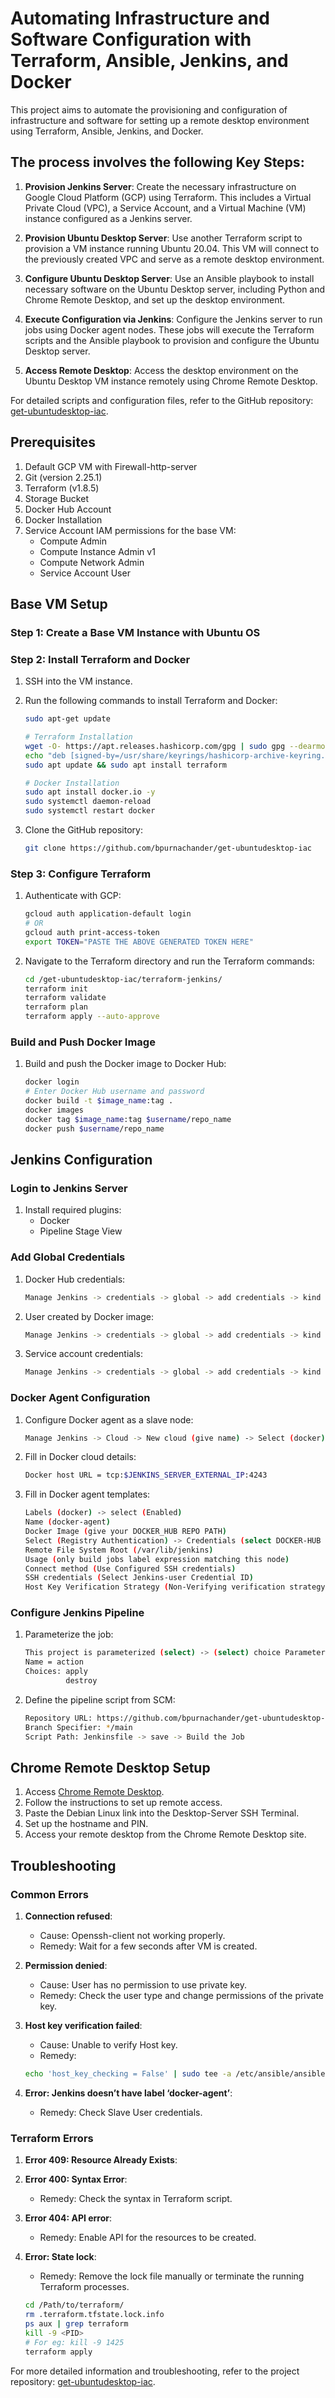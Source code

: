 # Automating Infrastructure and Software Configuration with Terraform, Ansible, Jenkins, and Docker

This project aims to automate the provisioning and configuration of infrastructure and software for setting up a remote desktop environment using Terraform, Ansible, Jenkins, and Docker.

## The process involves the following Key Steps:

1. **Provision Jenkins Server**: Create the necessary infrastructure on Google Cloud Platform (GCP) using Terraform. This includes a Virtual Private Cloud (VPC), a Service Account, and a Virtual Machine (VM) instance configured as a Jenkins server.

2. **Provision Ubuntu Desktop Server**: Use another Terraform script to provision a VM instance running Ubuntu 20.04. This VM will connect to the previously created VPC and serve as a remote desktop environment.

3. **Configure Ubuntu Desktop Server**: Use an Ansible playbook to install necessary software on the Ubuntu Desktop server, including Python and Chrome Remote Desktop, and set up the desktop environment.

4. **Execute Configuration via Jenkins**: Configure the Jenkins server to run jobs using Docker agent nodes. These jobs will execute the Terraform scripts and the Ansible playbook to provision and configure the Ubuntu Desktop server.

5. **Access Remote Desktop**: Access the desktop environment on the Ubuntu Desktop VM instance remotely using Chrome Remote Desktop.

For detailed scripts and configuration files, refer to the GitHub repository: [get-ubuntudesktop-iac](https://github.com/bpurnachander/get-ubuntudesktop-iac).

## Prerequisites

1. Default GCP VM with Firewall-http-server
2. Git (version 2.25.1)
3. Terraform (v1.8.5)
4. Storage Bucket
5. Docker Hub Account
6. Docker Installation
7. Service Account IAM permissions for the base VM:
   - Compute Admin
   - Compute Instance Admin v1
   - Compute Network Admin
   - Service Account User

## Base VM Setup

### Step 1: Create a Base VM Instance with Ubuntu OS

### Step 2: Install Terraform and Docker

1. SSH into the VM instance.
2. Run the following commands to install Terraform and Docker:

    ```bash
    sudo apt-get update

    # Terraform Installation
    wget -O- https://apt.releases.hashicorp.com/gpg | sudo gpg --dearmor -o /usr/share/keyrings/hashicorp-archive-keyring.gpg
    echo "deb [signed-by=/usr/share/keyrings/hashicorp-archive-keyring.gpg] https://apt.releases.hashicorp.com $(lsb_release -cs) main" | sudo tee /etc/apt/sources.list.d/hashicorp.list
    sudo apt update && sudo apt install terraform

    # Docker Installation
    sudo apt install docker.io -y
    sudo systemctl daemon-reload
    sudo systemctl restart docker
    ```

3. Clone the GitHub repository:

    ```bash
    git clone https://github.com/bpurnachander/get-ubuntudesktop-iac
    ```

### Step 3: Configure Terraform

1. Authenticate with GCP:

    ```bash
    gcloud auth application-default login
    # OR
    gcloud auth print-access-token
    export TOKEN="PASTE THE ABOVE GENERATED TOKEN HERE"
    ```

2. Navigate to the Terraform directory and run the Terraform commands:

    ```bash
    cd /get-ubuntudesktop-iac/terraform-jenkins/
    terraform init
    terraform validate
    terraform plan
    terraform apply --auto-approve
    ```

### Build and Push Docker Image

1. Build and push the Docker image to Docker Hub:

    ```bash
    docker login
    # Enter Docker Hub username and password
    docker build -t $image_name:tag .
    docker images 
    docker tag $image_name:tag $username/repo_name
    docker push $username/repo_name
    ```

## Jenkins Configuration

### Login to Jenkins Server

1. Install required plugins:
   - Docker
   - Pipeline Stage View

### Add Global Credentials

1. Docker Hub credentials:

    ```bash
    Manage Jenkins -> credentials -> global -> add credentials -> kind (username & password) -> username & password (Docker Hub username & password) -> Id (docker-hub) -> save
    ```

2. User created by Docker image:

    ```bash
    Manage Jenkins -> credentials -> global -> add credentials -> kind (username & password) -> username (jenkins) -> password (password) -> Id (jenkins-user) -> save
    ```

3. Service account credentials:

    ```bash
    Manage Jenkins -> credentials -> global -> add credentials -> kind (secret file) -> File -> Id () -> save
    ```

### Docker Agent Configuration

1. Configure Docker agent as a slave node:

    ```bash
    Manage Jenkins -> Cloud -> New cloud (give name) -> Select (docker) Create
    ```

2. Fill in Docker cloud details:

    ```bash
    Docker host URL = tcp:$JENKINS_SERVER_EXTERNAL_IP:4243
    ```

3. Fill in Docker agent templates:

    ```bash
    Labels (docker) -> select (Enabled)
    Name (docker-agent)
    Docker Image (give your DOCKER_HUB REPO PATH)
    Select (Registry Authentication) -> Credentials (select DOCKER-HUB credential ID)
    Remote File System Root (/var/lib/jenkins)
    Usage (only build jobs label expression matching this node)
    Connect method (Use Configured SSH credentials)
    SSH credentials (Select Jenkins-user Credential ID)
    Host Key Verification Strategy (Non-Verifying verification strategy) -> save
    ```

### Configure Jenkins Pipeline

1. Parameterize the job:

    ```bash
    This project is parameterized (select) -> (select) choice Parameters
    Name = action
    Choices: apply
             destroy
    ```

2. Define the pipeline script from SCM:

    ```bash
    Repository URL: https://github.com/bpurnachander/get-ubuntudesktop-iac.git
    Branch Specifier: */main
    Script Path: Jenkinsfile -> save -> Build the Job
    ```

## Chrome Remote Desktop Setup

1. Access [Chrome Remote Desktop](https://remotedesktop.google.com/access/).
2. Follow the instructions to set up remote access.
3. Paste the Debian Linux link into the Desktop-Server SSH Terminal.
4. Set up the hostname and PIN.
5. Access your remote desktop from the Chrome Remote Desktop site.

## Troubleshooting

### Common Errors

1. **Connection refused**:
   - Cause: Openssh-client not working properly.
   - Remedy: Wait for a few seconds after VM is created.

2. **Permission denied**:
   - Cause: User has no permission to use private key.
   - Remedy: Check the user type and change permissions of the private key.

3. **Host key verification failed**:
   - Cause: Unable to verify Host key.
   - Remedy:

    ```bash
    echo 'host_key_checking = False' | sudo tee -a /etc/ansible/ansible.cfg
    ```

4. **Error: Jenkins doesn’t have label ‘docker-agent’**:
   - Remedy: Check Slave User credentials.

### Terraform Errors

1. **Error 409: Resource Already Exists**:
2. **Error 400: Syntax Error**:
   - Remedy: Check the syntax in Terraform script.

3. **Error 404: API error**:
   - Remedy: Enable API for the resources to be created.

4. **Error: State lock**:
   - Remedy: Remove the lock file manually or terminate the running Terraform processes.

    ```bash
    cd /Path/to/terraform/
    rm .terraform.tfstate.lock.info
    ps aux | grep terraform
    kill -9 <PID>
    # For eg: kill -9 1425
    terraform apply
    ```

For more detailed information and troubleshooting, refer to the project repository: [get-ubuntudesktop-iac](https://github.com/bpurnachander/get-ubuntudesktop-iac).
